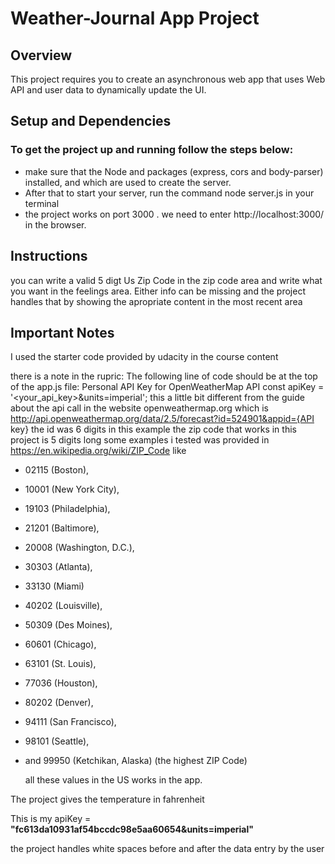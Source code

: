 # Weather-Journal App Project

## Overview

This project requires you to create an asynchronous web app that uses Web API and user data to dynamically update the UI.

## Setup and Dependencies

### To get the project up and running follow the steps below:

- make sure that the Node and packages (express, cors and body-parser) installed, and which are used to create the server.
- After that to start your server, run the command node server.js in your terminal
- the project works on port 3000 . we need to enter http://localhost:3000/ in the browser.

## Instructions

you can write a valid 5 digt Us Zip Code in the zip code area and write what you want in the feelings area.
Either info can be missing and the project handles that by showing the apropriate content
in the most recent area

## Important Notes

I used the starter code provided by udacity in the course content

there is a note in the rupric: The following line of code should be at the top of the app.js file: Personal API Key for OpenWeatherMap API
const apiKey = '<your_api_key>&units=imperial';
this a little bit different from the guide about the api call in the website openweathermap.org
which is http://api.openweathermap.org/data/2.5/forecast?id=524901&appid={API key}
the id was 6 digits in this example
the zip code that works in this project is 5 digits long
some examples i tested was provided in https://en.wikipedia.org/wiki/ZIP_Code like

- 02115 (Boston),
- 10001 (New York City),
- 19103 (Philadelphia),
- 21201 (Baltimore),
- 20008 (Washington, D.C.),
- 30303 (Atlanta),
- 33130 (Miami)
- 40202 (Louisville),
- 50309 (Des Moines),
- 60601 (Chicago),
- 63101 (St. Louis),
- 77036 (Houston),
- 80202 (Denver),
- 94111 (San Francisco),
- 98101 (Seattle),
- and 99950 (Ketchikan, Alaska) (the highest ZIP Code)

  all these values in the US works in the app.

The project gives the temperature in fahrenheit

This is my apiKey = **"fc613da10931af54bccdc98e5aa60654&units=imperial"**

the project handles white spaces before and after the data entry by the user

